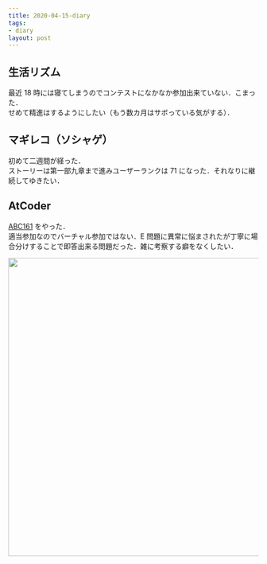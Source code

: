 ```yaml
---
title: 2020-04-15-diary
tags:
- diary
layout: post
---
```


## 生活リズム
最近 18 時には寝てしまうのでコンテストになかなか参加出来ていない．こまった．<br>
せめて精進はするようにしたい（もう数カ月はサボっている気がする）．<br>

## マギレコ（ソシャゲ）
初めて二週間が経った．<br>
ストーリーは第一部九章まで進みユーザーランクは 71 になった．それなりに継続してゆきたい．

## AtCoder
<a href="https://atcoder.jp/contests/abc161">ABC161</a> をやった．<br>
適当参加なのでバーチャル参加ではない．E 問題に異常に悩まされたが丁寧に場合分けすることで即答出来る問題だった．雑に考察する癖をなくしたい．

<img width = "600" src="{{ site.baseurl }}/resources/2020-04-15-AC.png">